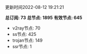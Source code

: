 更新时间2022-08-12 19:21:21

**总订阅: 73**
**总节点: 1895**
**有效节点: 645**
- v2ray节点: 70
- ss节点: 425
- trojan节点: 149
- ssr节点: 1
